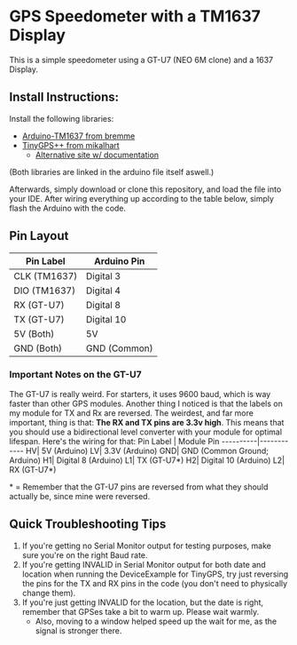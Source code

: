 # GPS Speedometer with a TM1637 Display
This is a simple speedometer using a GT-U7 (NEO 6M clone) and a 1637 Display. 

## Install Instructions:
Install the following libraries:
* [Arduino-TM1637 from bremme](https://github.com/bremme/arduino-tm1637)
* [TinyGPS++ from mikalhart](https://github.com/mikalhard/TinyGPSPlus)
	* [Alternative site w/ documentation](http://arduiniana.org/libraries/tinygpsplus/)

(Both libraries are linked in the arduino file itself aswell.)

Afterwards, simply download or clone this repository, and load the file into your IDE. After wiring everything up according to the table below, simply flash the Arduino with the code.

## Pin Layout

Pin Label | Arduino Pin
----------|------------
 CLK (TM1637)| Digital 3
 DIO (TM1637)| Digital 4
 RX (GT-U7)| Digital 8
 TX (GT-U7)| Digital 10
 5V (Both)| 5V
 GND (Both)| GND (Common)

### Important Notes on the GT-U7
The GT-U7 is really weird. For starters, it uses 9600 baud, which is way faster than other GPS modules.
Another thing I noticed is that the labels on my module for TX and Rx are reversed.
The weirdest, and far more important, thing is that: **The RX and TX pins are 3.3v high**. 
This means that you should use a bidirectional level converter with your module for optimal lifespan.
Here's the wiring for that:
Pin Label | Module Pin
----------|------------
 HV| 5V (Arduino)
 LV| 3.3V (Arduino)
 GND| GND (Common Ground; Arduino)
 H1| Digital 8 (Arduino)
 L1| TX (GT-U7*) 
 H2| Digital 10 (Arduino)
 L2| RX (GT-U7*)

\* = Remember that the GT-U7 pins are reversed from what they should actually be, since mine were reversed.

## Quick Troubleshooting Tips
1. If you're getting no Serial Monitor output for testing purposes, make sure you're on the right Baud rate.  
1. If you're getting INVALID in Serial Monitor output for both date and location when running the DeviceExample for TinyGPS, try just reversing the pins for the TX and RX pins in the code (you don't need to physically change them).  
1. If you're just getting INVALID for the location, but the date is right, remember that GPSes take a bit to warm up. Please wait warmly.  
	* Also, moving to a window helped speed up the wait for me, as the signal is stronger there.  

 
